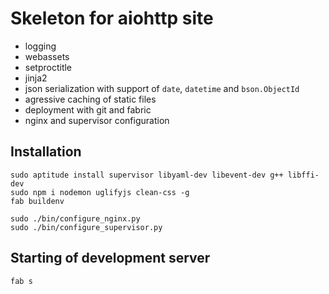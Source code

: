 Skeleton for aiohttp site
=========================
* logging
* webassets
* setproctitle
* jinja2
* json serialization with support of `date`, `datetime` and `bson.ObjectId`
* agressive caching of static files 
* deployment with git and fabric 
* nginx and supervisor configuration


Installation
------------
    sudo aptitude install supervisor libyaml-dev libevent-dev g++ libffi-dev
    sudo npm i nodemon uglifyjs clean-css -g
    fab buildenv

    sudo ./bin/configure_nginx.py
    sudo ./bin/configure_supervisor.py


Starting of development server
-----------------------------
    fab s
